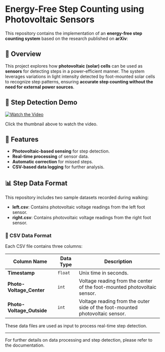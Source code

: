 # Energy-Free Step Counting using Photovoltaic Sensors

This repository contains the implementation of an **energy-free step counting system** based on the research published on **arXiv**:  

## 🚀 Overview
This project explores how **photovoltaic (solar) cells** can be used as **sensors** for detecting steps in a power-efficient manner. The system leverages variations in light intensity detected by foot-mounted solar cells to recognize step patterns, ensuring **accurate step counting without the need for external power sources**.

## 🎥 Step Detection Demo
[![Watch the Video](https://img.youtube.com/vi/VIDEO_ID/0.jpg)](https://github.com/your-repo-path/simplescreenrecorder-2025-03-07_20.26.24.mp4)

Click the thumbnail above to watch the video.

## 📌 Features
- **Photovoltaic-based sensing** for step detection.
- **Real-time processing** of sensor data.
- **Automatic correction** for missed steps.
- **CSV-based data logging** for further analysis.

## 📊 Step Data Format

This repository includes two sample datasets recorded during walking:

- **left.csv**: Contains photovoltaic voltage readings from the left foot sensor.
- **right.csv**: Contains photovoltaic voltage readings from the right foot sensor.

### 📁 CSV Data Format

Each CSV file contains three columns:

| Column Name              | Data Type | Description |
|--------------------------|----------|-------------|
| **Timestamp**            | `float`  | Unix time in seconds. |
| **Photo-Voltage_Center** | `int`    | Voltage reading from the center of the foot-mounted photovoltaic sensor. |
| **Photo-Voltage_Outside**| `int`    | Voltage reading from the outer side of the foot-mounted photovoltaic sensor. |

These data files are used as input to process real-time step detection.

---

For further details on data processing and step detection, please refer to the documentation.
